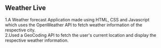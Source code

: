 ## Weather Live

1.A Weather forecast Application made using HTML, CSS and Javascript which uses the OpenWeather API to fetch weather information of the respective city.<br/>
2.Used a GeoCoding API to fetch the user's current location and display the respective weather information.
